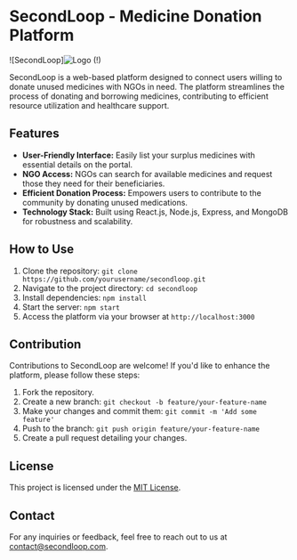 # SecondLoop - Medicine Donation Platform

![SecondLoop]![Logo](https://github.com/Timtim477/SecondLoop/assets/88290919/65238fc3-9699-430a-b6bb-e5e326c40d9f)
(!)

SecondLoop is a web-based platform designed to connect users willing to donate unused medicines with NGOs in need. The platform streamlines the process of donating and borrowing medicines, contributing to efficient resource utilization and healthcare support.

## Features

- **User-Friendly Interface:** Easily list your surplus medicines with essential details on the portal.
- **NGO Access:** NGOs can search for available medicines and request those they need for their beneficiaries.
- **Efficient Donation Process:** Empowers users to contribute to the community by donating unused medications.
- **Technology Stack:** Built using React.js, Node.js, Express, and MongoDB for robustness and scalability.

## How to Use

1. Clone the repository: `git clone https://github.com/yourusername/secondloop.git`
2. Navigate to the project directory: `cd secondloop`
3. Install dependencies: `npm install`
4. Start the server: `npm start`
5. Access the platform via your browser at `http://localhost:3000`

## Contribution

Contributions to SecondLoop are welcome! If you'd like to enhance the platform, please follow these steps:

1. Fork the repository.
2. Create a new branch: `git checkout -b feature/your-feature-name`
3. Make your changes and commit them: `git commit -m 'Add some feature'`
4. Push to the branch: `git push origin feature/your-feature-name`
5. Create a pull request detailing your changes.

## License

This project is licensed under the [MIT License](LICENSE).

## Contact

For any inquiries or feedback, feel free to reach out to us at contact@secondloop.com.

